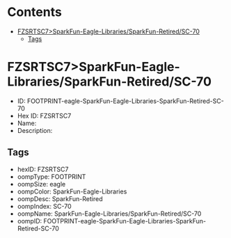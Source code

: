 



Contents
========

* [FZSRTSC7>SparkFun-Eagle-Libraries/SparkFun-Retired/SC-70](#fzsrtsc7sparkfun-eagle-librariessparkfun-retiredsc-70)
	* [Tags](#tags)

# FZSRTSC7>SparkFun-Eagle-Libraries/SparkFun-Retired/SC-70

- ID: FOOTPRINT-eagle-SparkFun-Eagle-Libraries-SparkFun-Retired-SC-70
- Hex ID: FZSRTSC7
- Name: 
- Description: 

## Tags

- hexID: FZSRTSC7
- oompType: FOOTPRINT
- oompSize: eagle
- oompColor: SparkFun-Eagle-Libraries
- oompDesc: SparkFun-Retired
- oompIndex: SC-70
- oompName: SparkFun-Eagle-Libraries/SparkFun-Retired/SC-70
- oompID: FOOTPRINT-eagle-SparkFun-Eagle-Libraries-SparkFun-Retired-SC-70
